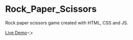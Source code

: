 # Rock_Paper_Scissors

Rock paper scissors game created with HTML, CSS and JS.

[Live Demo](dylanperera.github.io/rock_paper_scissors):point_left:

